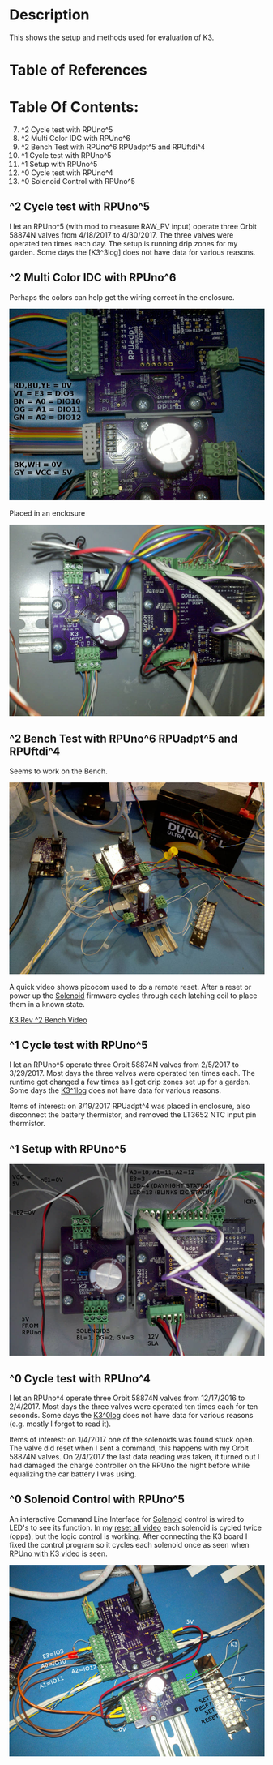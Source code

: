 # Description

This shows the setup and methods used for evaluation of K3.

# Table of References


# Table Of Contents:

7. ^2 Cycle test with RPUno^5
6. ^2 Multi Color IDC with RPUno^6
5. ^2 Bench Test with RPUno^6 RPUadpt^5 and RPUftdi^4
4. ^1 Cycle test with RPUno^5
3. ^1 Setup with RPUno^5
2. ^0 Cycle test with RPUno^4
1. ^0 Solenoid Control with RPUno^5


## ^2 Cycle test with RPUno^5

I let an RPUno^5 (with mod to measure RAW_PV input) operate three Orbit 58874N valves from 4/18/2017 to 4/30/2017. The three valves were operated ten times each day. The setup is running drip zones for my garden. Some days the [K3^3log] does not have data for various reasons.

[K3^2log]: ./K3^2log.txt


## ^2 Multi Color IDC with RPUno^6

Perhaps the colors can help get the wiring correct in the enclosure.

![K3^2 Multi Color IDC](./K3^2_RPUno^6_MultiIDC.jpg "K3^2 Multi Color IDC")

Placed in an enclosure

![K3^2 Enclosure](./K3^2+RPUno^5+RPUadpt^5_WithValvesPvBat.jpg "K3^2 Enclosure")


## ^2 Bench Test with RPUno^6 RPUadpt^5 and RPUftdi^4

Seems to work on the Bench.

![K3 Rev ^2 Bench](./K3^2_RPUno^6_RPUadpt^5_RPUftdi^4_BenchTest.jpg "K3 ^2 Bench")

A quick video shows picocom used to do a remote reset. After a reset or power up the [Solenoid] firmware cycles through each latching coil to place them in a known state.

[K3 Rev ^2 Bench Video](http://rpubus.org/Video/RPUno%5E6_RPUadpt%5E5_RPUftdi%5E4_K3%5E2_RemoteReset.mp4 "K3 ^2 Bench Video")


## ^1 Cycle test with RPUno^5

I let an RPUno^5 operate three Orbit 58874N valves from 2/5/2017 to 3/29/2017. Most days the three valves were operated ten times each. The runtime got changed a few times as I got drip zones set up for a garden. Some days the [K3^1log] does not have data for various reasons.

[K3^1log]: ./K3^1log.txt

Items of interest: on 3/19/2017 RPUadpt^4 was placed in enclosure, also disconnect the battery thermistor, and removed the LT3652 NTC input pin thermistor.


## ^1 Setup with RPUno^5

![K3 With RPUno](./K3^1+RPUno^5+RPUadpt^4_wValvesPvBat.jpg "K3 With RPUno")


## ^0 Cycle test with RPUno^4

I let an RPUno^4 operate three Orbit 58874N valves from 12/17/2016 to 2/4/2017. Most days the three valves were operated ten times each for ten seconds. Some days the [K3^0log] does not have data for various reasons (e.g. mostly I forgot to read it).

[K3^0log]: ./K3^0log.txt

Items of interest: on 1/4/2017 one of the solenoids was found stuck open. The valve did reset when I sent a command, this happens with my Orbit 58874N valves. On 2/4/2017 the last data reading was taken, it turned out I had damaged the charge controller on the RPUno the night before while equalizing the car battery I was using.


## ^0 Solenoid Control with RPUno^5

An interactive Command Line Interface for [Solenoid] control is wired to LED's to see its function. In my [reset all video] each solenoid is cycled twice (opps), but the logic control is working. After connecting the K3 board I fixed the control program so it cycles each solenoid once as seen when [RPUno with K3 video] is seen. 
    
[Solenoid]: https://github.com/epccs/RPUno/tree/master/Solenoid
[reset all video]: http://rpubus.org/Video/14140%5E5_SolenoidResetAllLogic.mp4
[RPUno with K3 video]: http://rpubus.org/Video/14140%5E5WithK3%5E0.mp4

![K3 With RPUno](./K3^0WithRPUno^5.jpg "K3 With RPUno")




